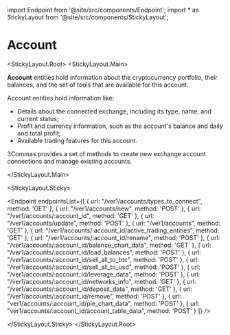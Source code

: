import Endpoint from '@site/src/components/Endpoint';
import * as StickyLayout from '@site/src/components/StickyLayout';



# Account

<StickyLayout.Root>
<StickyLayout.Main>

**Account** entities hold information about the cryptocurrency portfolio, their balances, and the set of tools that are available for this account.

Account entities hold information like:

* Details about the connected exchange, including its type, name, and current status;
* Profit and currency information, such as the account's balance and daily and total profit;
* Available trading features for this account.

3Commas provides a set of methods to create new exchange account connections and manage existing accounts.

</StickyLayout.Main>

<StickyLayout.Sticky>

<Endpoint
  endpointsList={[
    {
      url: "/ver1/accounts/types_to_connect",
      method: 'GET'
    },
    {
      url: "/ver1/accounts/new",
      method: 'POST'
    },
    {
      url: "/ver1/accounts/:account_id",
      method: 'GET'
    },
    {
      url: "/ver1/accounts/update",
      method: 'POST'
    },
    {
      url: "/ver1/accounts",
      method: 'GET'
    },
     {
      url: "/ver1/accounts/:account_id/active_trading_entities",
      method: 'GET'
    },
     {
      url: "/ver1/accounts/:account_id/rename",
      method: 'POST'
    },
    {
      url: "/ver1/accounts/:account_id/balance_chart_data",
      method: 'GET'
    },
    {
      url: "/ver1/accounts/:account_id/load_balances",
      method: 'POST'
    },
     {
      url: "/ver1/accounts/:account_id/sell_all_to_btc",
      method: 'POST'
    },
    {
      url: "/ver1/accounts/:account_id/sell_all_to_usd",
      method: 'POST'
    },
    {
      url: "/ver1/accounts/:account_id/leverage_data",
      method: 'POST'
    },
    {
      url: "/ver1/accounts/:account_id/networks_info",
      method: 'GET'
    },
     {
      url: "/ver1/accounts/:account_id/deposit_data",
      method: 'GET'
    },
      {
      url: "/ver1/accounts/:account_id/remove",
      method: 'POST'
    },
    {
      url: "ver1/accounts/:account_id/pie_chart_data",
      method: 'POST'
    },
    {
      url: "ver1/accounts/:account_id/account_table_data",
      method: 'POST'
    }
  ]}
/>

</StickyLayout.Sticky>
</StickyLayout.Root>
